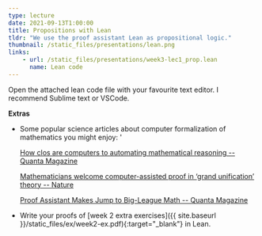 ```yaml
---
type: lecture
date: 2021-09-13T1:00:00
title: Propositions with Lean
tldr: "We use the proof assistant Lean as propositional logic."
thumbnail: /static_files/presentations/lean.png 
links: 
    - url: /static_files/presentations/week3-lec1_prop.lean
      name: Lean code
---
```

Open the attached lean code file with your favourite text editor. I recommend Sublime text or VSCode. 

**Extras** 
- Some popular science articles about computer formalization of mathematics you might enjoy: '

	[How clos are computers to automating mathematical reasoning -- Quanta Magazine](https://www.quantamagazine.org/how-close-are-computers-to-automating-mathematical-reasoning-20200827/)


	[Mathematicians welcome computer-assisted proof in ‘grand unification’ theory -- Nature](https://www.nature.com/articles/d41586-021-01627-2)

	[Proof Assistant Makes Jump to Big-League Math -- Quanta Magazine](https://www.quantamagazine.org/lean-computer-program-confirms-peter-scholze-proof-20210728/)

- Write your proofs of [week 2 extra exercises]({{ site.baseurl }}/static_files/ex/week2-ex.pdf){:target="_blank"} in Lean. 

